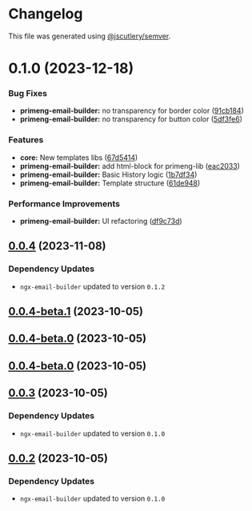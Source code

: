 # Changelog

This file was generated using [@jscutlery/semver](https://github.com/jscutlery/semver).

# 0.1.0 (2023-12-18)


### Bug Fixes

* **primeng-email-builder:** no transparency for border color ([91cb184](https://github.com/wanoo21/ngb.email/commit/91cb18492e32ee0c00287ec785b13f27a151db5e))
* **primeng-email-builder:** no transparency for button color ([5df3fe6](https://github.com/wanoo21/ngb.email/commit/5df3fe63d049162aadfc92353848c0af4cfec14c))


### Features

* **core:** New templates libs ([67d5414](https://github.com/wanoo21/ngb.email/commit/67d5414154a14457fcb0a398667dca54e282115b))
* **primeng-email-builder:** add html-block for primeng-lib ([eac2033](https://github.com/wanoo21/ngb.email/commit/eac203372f8f58b1dece213c743cd6510570c7bf))
* **primeng-email-builder:** Basic History logic ([1b7df34](https://github.com/wanoo21/ngb.email/commit/1b7df34e643b2c971790b0729e7357e12cd8679f))
* **primeng-email-builder:** Template structure ([61de948](https://github.com/wanoo21/ngb.email/commit/61de948a9c67107ac3030e0aa13fb92b52718d38))


### Performance Improvements

* **primeng-email-builder:** UI refactoring ([df9c73d](https://github.com/wanoo21/ngb.email/commit/df9c73d57c1c68c8ac5da1f779db7ee58deba42a))



## [0.0.4](https://github.com/wanoo21/ngb.email/compare/primeng-email-builder-0.0.4-beta.1...primeng-email-builder-0.0.4) (2023-11-08)

### Dependency Updates

* `ngx-email-builder` updated to version `0.1.2`


## [0.0.4-beta.1](https://github.com/wanoo21/ngb.email/compare/primeng-email-builder-0.0.4-beta.0...primeng-email-builder-0.0.4-beta.1) (2023-10-05)



## [0.0.4-beta.0](https://github.com/wanoo21/ngb.email/compare/primeng-email-builder-0.0.3...primeng-email-builder-0.0.4-beta.0) (2023-10-05)



## [0.0.4-beta.0](https://github.com/wanoo21/ngb.email/compare/primeng-email-builder-0.0.3...primeng-email-builder-0.0.4-beta.0) (2023-10-05)



## [0.0.3](https://github.com/wanoo21/ngb.email/compare/primeng-email-builder-0.0.2...primeng-email-builder-0.0.3) (2023-10-05)

### Dependency Updates

* `ngx-email-builder` updated to version `0.1.0`


## [0.0.2](https://git.jetbrains.space/ngcomma/ngb/wlocalhost/compare/primeng-email-builder-0.0.1...primeng-email-builder-0.0.2) (2023-10-05)

### Dependency Updates

* `ngx-email-builder` updated to version `0.1.0`
